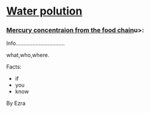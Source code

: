 <!DOCTYPE html>
<html lang="en">
<head>
    <meta charset="UTF-8">
    <meta name="viewport" content="width=device-width, initial-scale=1.0">
    
</head>
<body>
    <h1><u>Water polution</u></h1>
    <h3><u>Mercury concentraion from the food chain</u>u>:</h3>
    <p>Info................................</p>
    <p>what,who,where.</p>
    <p> </p>
    <p>Facts:</p>
    <ul>
        <li>if</li>
        <li>you</li>
        <li>know</li>
    </ul>
    <p>By Ezra</p>
</body>
</html>
